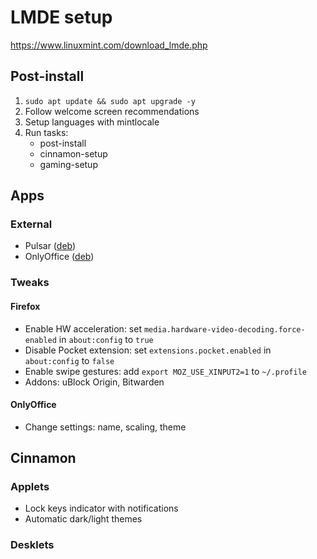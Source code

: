 # LMDE setup
https://www.linuxmint.com/download_lmde.php

## Post-install
1. `sudo apt update && sudo apt upgrade -y`
2. Follow welcome screen recommendations
3. Setup languages with mintlocale
4. Run tasks:
    - post-install
    - cinnamon-setup
    - gaming-setup

## Apps
### External
- Pulsar ([deb](https://pulsar-edit.dev/download.html#regular-releases))
- OnlyOffice ([deb](https://www.onlyoffice.com/download-desktop.aspx#download-desktop-header-linux))

### Tweaks
#### Firefox
- Enable HW acceleration: set `media.hardware-video-decoding.force-enabled` in `about:config` to `true`
- Disable Pocket extension: set `extensions.pocket.enabled` in `about:config` to `false`
- Enable swipe gestures: add `export MOZ_USE_XINPUT2=1` to `~/.profile`
- Addons: uBlock Origin, Bitwarden

#### OnlyOffice
- Change settings: name, scaling, theme

## Cinnamon
### Applets
- Lock keys indicator with notifications
- Automatic dark/light themes

### Desklets
